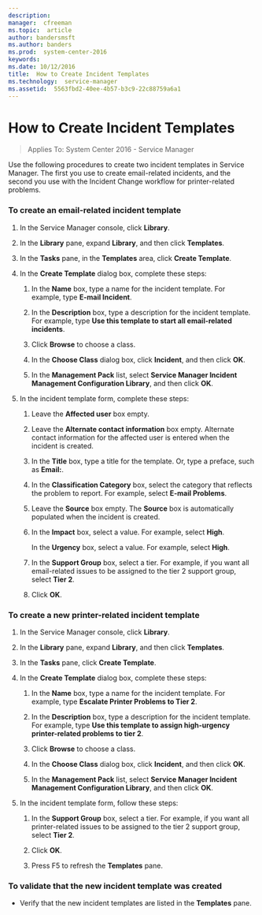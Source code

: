 ```yaml
---
description:  
manager:  cfreeman
ms.topic:  article
author: bandersmsft
ms.author: banders
ms.prod:  system-center-2016
keywords:  
ms.date: 10/12/2016
title:  How to Create Incident Templates
ms.technology:  service-manager
ms.assetid:  5563fbd2-40ee-4b57-b3c9-22c88759a6a1
---
```


# How to Create Incident Templates

>Applies To: System Center 2016 - Service Manager

Use the following procedures to create two incident templates in Service Manager. The first you use to create email-related incidents, and the second you use with the Incident Change workflow for printer-related problems.

### To create an email-related incident template

1.  In the Service Manager console, click **Library**.

2.  In the **Library** pane, expand **Library**, and then click **Templates**.

3.  In the **Tasks** pane, in the **Templates** area, click **Create Template**.

4.  In the **Create Template** dialog box, complete these steps:

    1.  In the **Name** box, type a name for the incident template. For example, type **E-mail Incident**.

    2.  In the **Description** box, type a description for the incident template. For example, type **Use this template to start all email-related incidents**.

    3.  Click **Browse** to choose a class.

    4.  In the **Choose Class** dialog box, click **Incident**, and then click **OK**.

    5.  In the **Management Pack** list, select **Service Manager Incident Management Configuration Library**, and then click **OK**.

5.  In the incident template form, complete these steps:

    1.  Leave the **Affected user** box empty.

    2.  Leave the **Alternate contact information** box empty. Alternate contact information for the affected user is entered when the incident is created.

    3.  In the **Title** box, type a title for the template. Or, type a preface, such as **Email:**.

    4.  In the **Classification Category** box, select the category that reflects the problem to report. For example, select **E-mail Problems**.

    5.  Leave the **Source** box empty. The **Source** box is automatically populated when the incident is created.

    6.  In the **Impact** box, select a value. For example, select **High**.

        In the **Urgency** box, select a value. For example, select **High**.

    7.  In the **Support Group** box, select a tier. For example, if you want all email-related issues to be assigned to the tier 2 support group, select **Tier 2**.

    8.  Click **OK**.

### To create a new printer-related incident template

1.  In the Service Manager console, click **Library**.

2.  In the **Library** pane, expand **Library**, and then click **Templates**.

3.  In the **Tasks** pane, click **Create Template**.

4.  In the **Create Template** dialog box, complete these steps:

    1.  In the **Name** box, type a name for the incident template. For example, type **Escalate Printer Problems to Tier 2**.

    2.  In the **Description** box, type a description for the incident template. For example, type **Use this template to assign high-urgency printer-related problems to tier 2**.

    3.  Click **Browse** to choose a class.

    4.  In the **Choose Class** dialog box, click **Incident**, and then click **OK**.

    5.  In the **Management Pack** list, select **Service Manager Incident Management Configuration Library**, and then click **OK**.

5.  In the incident template form, follow these steps:

    1.  In the **Support Group** box, select a tier. For example, if you want all printer-related issues to be assigned to the tier 2 support group, select **Tier 2**.

    2.  Click **OK**.

    3.  Press F5 to refresh the **Templates** pane.

### To validate that the new incident template was created

-   Verify that the new incident templates are listed in the **Templates** pane.




